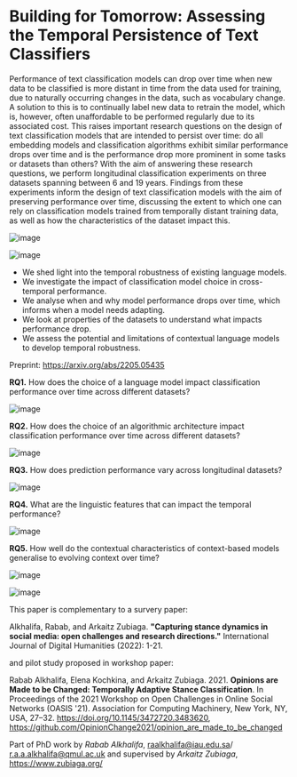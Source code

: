 # Building for Tomorrow: Assessing the Temporal Persistence of Text Classifiers


Performance of text classification models can drop over time when new data to be classified is more distant in time from the data used for training, due to naturally occurring changes in the data, such as vocabulary change. A solution to this is to continually label new data to retrain the model, which is, however, often unaffordable to be performed regularly due to its associated cost. This raises important research questions on the design of text classification models that are intended to persist over time: do all embedding models and classification algorithms exhibit similar performance drops over time and is the performance drop more prominent in some tasks or datasets than others? With the aim of answering these research questions, we perform longitudinal classification experiments on three datasets spanning between 6 and 19 years. Findings from these experiments inform the design of text classification models with the aim of preserving performance over time, discussing the extent to which one can rely on classification models trained from temporally distant training data, as well as how the characteristics of the dataset impact this.

![image](https://user-images.githubusercontent.com/83759421/168052272-735a9daa-2255-49c3-a70a-73002793b79a.png)

![image](https://user-images.githubusercontent.com/83759421/168621656-36eade23-cfdb-4f29-b641-9165a334776d.png)


- We shed light into the temporal robustness of existing language models.
- We investigate the impact of classification model choice in cross-temporal performance.
- We analyse when and why model performance drops over time, which informs when a model needs adapting.
- We look at properties of the datasets to understand what impacts performance drop.
- We assess the potential and limitations of contextual language models to develop temporal robustness.

Preprint: https://arxiv.org/abs/2205.05435

**RQ1.** How does the choice of a language model impact classification performance over time across different datasets?

![image](https://user-images.githubusercontent.com/83759421/168621500-40dcd70d-6c9e-4280-8d33-de5d2c1c215f.png)

**RQ2.** How does the choice of an algorithmic architecture impact classification performance over time across different datasets?

![image](https://user-images.githubusercontent.com/83759421/168621385-66ad7ff6-6811-4460-8d41-68408b43700e.png)


**RQ3.** How does prediction performance vary across longitudinal datasets?

![image](https://user-images.githubusercontent.com/83759421/168621284-5260d07d-71c0-47fa-93be-28e7fbf3a596.png)


**RQ4.**  What are the linguistic features that can impact the temporal performance?

![image](https://user-images.githubusercontent.com/83759421/168621173-e3a4d5d7-4626-4ec9-8cf6-ccb457e7e5c6.png)

 
**RQ5.** How well do the contextual characteristics of context-based models generalise to evolving context over time?

![image](https://user-images.githubusercontent.com/83759421/168620894-4b8074c5-aad0-4b7c-8399-2ece6ee62b64.png)

![image](https://user-images.githubusercontent.com/83759421/168620969-24d573a4-6f25-4f2b-90d2-8311f5a30acb.png)




This paper is complementary to a survery paper:

Alkhalifa, Rabab, and Arkaitz Zubiaga. **"Capturing stance dynamics in social media: open challenges and research directions."** International Journal of Digital Humanities (2022): 1-21.

and pilot study proposed in workshop paper: 

Rabab Alkhalifa, Elena Kochkina, and Arkaitz Zubiaga. 2021. **Opinions are Made to be Changed: Temporally Adaptive Stance Classification**. In Proceedings of the 2021 Workshop on Open Challenges in Online Social Networks (OASIS '21). Association for Computing Machinery, New York, NY, USA, 27–32. https://doi.org/10.1145/3472720.3483620, https://github.com/OpinionChange2021/opinion_are_made_to_be_changed

Part of PhD work by _Rabab Alkhalifa_, raalkhalifa@iau.edu.sa/ r.a.a.alkhalifa@qmul.ac.uk and supervised by _Arkaitz Zubiaga_, https://www.zubiaga.org/


